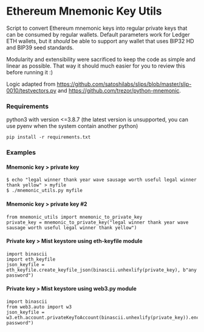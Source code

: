 Ethereum Mnemonic Key Utils
================================

Script to convert Ethereum mnemonic keys into regular private keys that can be consumed by regular wallets. Default parameters work for Ledger ETH wallets, but it *should* be able to support any wallet that uses BIP32 HD and BIP39 seed standards.

Modularity and extensibility were sacrificed to keep the code as simple and linear as possible. That way it should much easier for you to review this before running it :)

Logic adapted from https://github.com/satoshilabs/slips/blob/master/slip-0010/testvectors.py and https://github.com/trezor/python-mnemonic.

### Requirements

python3 with version <=3.8.7  (the latest version is unsupported, you can use pyenv when the system contain another python)

`pip install -r requirements.txt`

### Examples

#### Mnemonic key > private key

	$ echo "legal winner thank year wave sausage worth useful legal winner thank yellow" > myfile
    $ ./mnemonic_utils.py myfile


#### Mnemonic key > private key #2

    from mnemonic_utils import mnemonic_to_private_key
    private_key = mnemonic_to_private_key("legal winner thank year wave sausage worth useful legal winner thank yellow")


#### Private key > Mist keystore using eth-keyfile module

    import binascii
    import eth_keyfile
    json_keyfile = eth_keyfile.create_keyfile_json(binascii.unhexlify(private_key), b"any password")

#### Private key > Mist keystore using web3.py module

    import binascii
    from web3.auto import w3
    json_keyfile = w3.eth.account.privateKeyToAccount(binascii.unhexlify(private_key)).encrypt(b"any password")
